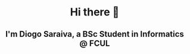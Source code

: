 <h1 align="center">Hi there 👋</h1>
<h2 align="center">I'm Diogo Saraiva, a BSc Student in Informatics @ FCUL</h2>



<!--
**DiogoSaraiva/DiogoSaraiva** is a ✨ _special_ ✨ repository because its `README.md` (this file) appears on your GitHub profile.

Here are some ideas to get you started:

- 🔭 I’m currently working on ...
- 🌱 I’m currently learning ...
- 👯 I’m looking to collaborate on ...
- 🤔 I’m looking for help with ...
- 💬 Ask me about ...
- 📫 How to reach me: ...
- 😄 Pronouns: ...
- ⚡ Fun fact: ...
-->
